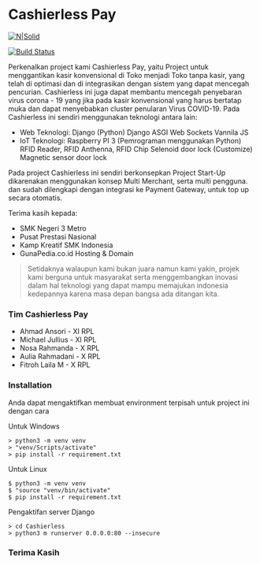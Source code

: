 # Cashierless Pay

[![N|Solid](https://cashierlesspay.com/static/assets/images/cashierless_full.png)](https://cashierlesspay.com/)

[![Build Status](https://travis-ci.org/joemccann/dillinger.svg?branch=master)](https://github.com/ansoridev/cashierless-pay)

Perkenalkan project kami Cashierless Pay, yaitu Project untuk menggantikan kasir konvensional di Toko menjadi Toko tanpa kasir, yang telah di optimasi dan di integrasikan dengan sistem yang dapat mencegah pencurian. 
Cashierless ini juga dapat membantu mencegah penyebaran virus corona - 19 yang jika pada kasir konvensional yang harus bertatap muka dan dapat menyebabkan cluster penularan Virus COVID-19.
Pada Cashierless ini sendiri menggunakan teknologi antara lain:

- Web Teknologi: 
      Django (Python)
      Django ASGI Web Sockets
      Vannila JS
- IoT Teknologi:
      Raspberry PI 3 (Pemrograman menggunakan Python)
      RFID Reader, RFID Anthenna, RFID Chip
      Selenoid door lock (Customize)
      Magnetic sensor door lock

Pada project Cashierless ini sendiri berkonsepkan Project Start-Up dikarenakan menggunakan konsep Multi Merchant, serta multi pengguna.
dan sudah dilengkapi dengan integrasi ke Payment Gateway, untuk top up secara otomatis.

Terima kasih kepada:
- SMK Negeri 3 Metro
- Pusat Prestasi Nasional
- Kamp Kreatif SMK Indonesia
- GunaPedia.co.id Hosting & Domain

> Setidaknya walaupun kami bukan juara
> namun kami yakin, projek kami berguna untuk masyarakat
> serta menggembangkan inovasi dalam hal teknologi
> yang dapat mampu memajukan indonesia kedepannya
> karena masa depan bangsa ada ditangan kita.

### Tim Cashierless Pay

- Ahmad Ansori - XI RPL
- Michael Jullius - XI RPL
- Nosa Rahmanda - X RPL
- Aulia Rahmadani - X RPL
- Fitroh Laila M - X RPL

### Installation

Anda dapat mengaktifkan membuat environment terpisah untuk project ini dengan cara

Untuk Windows
```
> python3 -m venv venv
> "venv/Scripts/activate"
> pip install -r requirement.txt
```

Untuk Linux
```
$ python3 -m venv venv
$ "source "venv/bin/activate"
$ pip install -r requirement.txt
```

Pengaktifan server Django
```
> cd Cashierless
> python3 m runserver 0.0.0.0:80 --insecure
```

### Terima Kasih